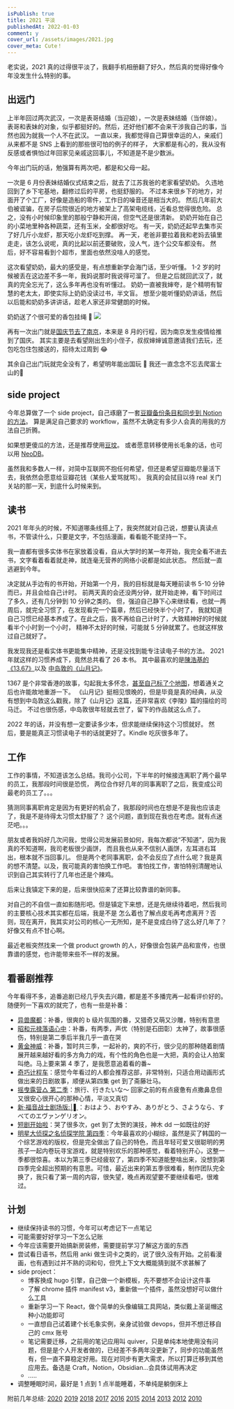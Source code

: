 ```yaml
---
isPublish: true
title: 2021 平淡
publishedAt: 2022-01-03
comment: y
cover_url: /assets/images/2021.jpg
cover_meta: Cute！
---
```


老实说，2021 真的过得很平淡了，我翻手机相册翻了好久，然后真的觉得好像今年没发生什么特别的事。

## 出远门

上半年回过两次武汉，一次是表哥结婚（当迎娘），一次是表妹结婚（当伴娘）。
表哥和表妹的对象，似乎都挺好的。然后，还好他们都不会来干涉我自己的事，当然也因为就我一个人不在武汉。
一直以来，我都觉得自己算很幸运的人，亲戚们从来都不是 SNS 上看到的那些很可怕的例子的样子，
大家都是有心的，我从没有反感或者惧怕过年回家见亲戚这回事儿，不知道是不是少数派。

今年出门玩的话，勉强算有两次吧，都是和父母一起。

一次是 6 月份表妹结婚仪式结束之后，就去了江苏我爸的老家看望奶奶。
久违地回到了乡下宅基地，翻修过后的平房，也挺舒服的。
不过本来很乡下的地方，对面开了个工厂，好像是造船的零件，工作日的噪音还是相当大的。
然后几年前大伯被诓骗，在房子后院很近的地方被架上了高架电缆线，近看总觉得很危险。
总之，没有小时候印象里的那般宁静和开阔，但空气还是很清新。
奶奶开始在自己的小菜地里种各种蔬菜，还有玉米，全都很好吃。
有一天，奶奶还起早去集市买了好几斤小龙虾，那天吃小龙虾吃到撑。
再一天，老爸非要拉着我和老妈去镇里走走，该怎么说呢，真的比起以前还要破败，没人气，连个公交车都没有。
然后，好不容易看到个超市，里面也依然没啥人的感觉。

这次看望奶奶，最大的感受是，有点想重新学会海门话，至少听懂。
1-2 岁的时候被丢在这边差不多一年，我妈说那时我说得可溜了。
但是之后就回武汉了，就真的完全忘光了，这么多年再也没有听懂过。
奶奶一直被我婶夸，是个精明有智慧的老太太，即使实际上奶奶没读过书，半文盲。
想至少能听懂奶奶讲话，然后以后能和奶奶多讲讲话，趁老人家还非常健朗的时候。

奶奶送了个很可爱的香包挂绳 🤣
![](../../assets/images/2021-6-nanny.jpg)

再有一次出门就是[国庆节去了南京](./2021-10-05-nanjing/)，本来是 8 月的行程，因为南京发生疫情给推到了国庆。
其实主要是去看望刚出生的小侄子，叔叔婶婶诚意邀请我们去玩，还包吃包住包接送的，招待太过周到 😂

其余自己出门玩就完全没有了，希望明年能出国玩 🙏 我还一直念念不忘去爬富士山的🗻

## side project

今年总算做了一个 side project，自己琢磨了一套[豆瓣备份条目和同步到 Notion 的方法](./2021-06-05-douban-backup-sync-notion/)。
算是满足自己要求的 workflow，虽然不太确定有多少人会真的用我的方法自己折腾。

如果想更傻瓜的方法，还是推荐使用[豆坟](https://blog.doufen.org/)。
或者愿意转移使用长毛象的话，也可以用 [NeoDB](https://neodb.social/)。

虽然我和多数人一样，对简中互联网不抱任何希望，但还是希望豆瓣能尽量活下去，我依然会愿意给豆瓣花钱（某些人爱骂就骂）。
我真的会拭目以待 real 关门关站的那一天，到底什么时候来到。

## 读书

2021 年年头的时候，不知道哪条线搭上了，我突然就对自己说，想要认真读点书，不管读什么，只要是文字，不包括漫画，看看能不能坚持一下。

我一直都有很多实体书在家放着没看，自从大学时的某一年开始，我完全看不进去书，文字看着看着就走神，就连毫无营养的网络小说都是如此状态。
然后就一直逃避到今年。

决定就从手边有的书开始，开始第一个月，我的目标就是每天睡前读书 5-10 分钟而已，并且会给自己计时。
前两天真的会还没两分钟，就开始走神，看下时间过了多久，还有几分钟到 10 分钟之类的。
但，强迫自己静下心来继续看，也就一两周后，就完全习惯了，在发现看完一个篇章，然后已经快半个小时了，
我就知道自己习惯已经基本养成了。在此之后，我不再给自己计时了，大致精神好的时候就看半个小时到一个小时，
精神不太好的时候，可能就 5 分钟就累了。也就这样放过自己就好了。

我发现我还是看实体书更能集中精神，还是没找到能专注读电子书的方法。
2021 年就这样的习惯养成下，竟然总共看了 26 本书。
其中最喜欢的是[陳浩基的《13.67》](https://book.douban.com/subject/25897884/)以及
[中岛敦的《山月记》](https://book.douban.com/subject/30394154/)。

1367 是个非常香港的故事，勾起我太多怀念，[甚至自己标了个地图](./2021-10-23-1367-map/)，想着通关之后也许能故地重游一下。
《山月记》挺相见恨晚的，但是毕竟是真的经典，从没有想到中岛敦这么戳我，除了《山月记》这篇，还非常喜欢《李陵》篇的描绘的司马迁。
不过也很伤感，中岛敦很年轻就去世了，留下的作品就这么点了。

2022 年的话，并没有想一定要读多少本，但求能继续保持这个习惯就好。
然后，要是能真正习惯读电子书的话就更好了。Kindle 吃灰很多年了。

## 工作

工作的事情，不知道该怎么总结。我司小公司，下半年的时候接连离职了两个最早的员工，我那段时间很是恐慌，
两位合作好几年的同事离职了之后，我变成公司最老的员工了。。。

猜测同事离职肯定是因为有更好的机会了，我那段时间也在想是不是我也应该走了，我是不是待得太习惯太舒服了？
这个问题，直到现在我也在考虑。就有点迷茫吧。。。

朋友或者我妈好几次问我，觉得公司发展前景如何，我每次都说“不知道”，因为我真的不知道啊，我司老板很少画饼，
而且我也从来不信别人画饼，左耳进右耳出，根本就不当回事儿。
但是两个老同事离职，会不会反应了点什么呢？我是真的想不清楚。以及，我可能真的害怕换工作吧。
害怕找工作，害怕特别清醒地认识到自己其实转行了几年也还是个辣鸡。

后来让我镇定下来的是，后来很快招来了还算比较靠谱的新同事。

对自己的不自信一直如影随形吧。但是镇定下来想，还是先继续待着吧，然后我司的主要核心技术其实都在后端，我是不是
怎么着也了解点皮毛再考虑离开？否则，现在离开，我其实对公司的核心一无所知，是不是变成白待了这么好几年了？
好像又有点不甘心啊。

最近老板突然找来一个做 product growth 的人，好像很会包装产品和宣传，也很靠谱的感觉，也许能带来些不一样的发展。

## 看番剧推荐

今年看得不多，追番追剧已经几乎失去兴趣，都是差不多播完再一起看评价好的。
随便列一下喜欢的就完了，也有一些是补番：

- [异兽魔都](https://movie.douban.com/subject/30377019/)：补番，很爽的 b 级片氛围的番，又猎奇又萌又沙雕，特别有意思
- [昭和元禄落语心中](https://movie.douban.com/subject/26277363/)：补番，有两季，声优（特别是石田彰）太神了，故事很感伤，特别是第二季后半我几乎一直在哭
- [黄金神威](https://movie.douban.com/subject/27102516/)：补番，暂时共三季，一起补的，爽的不行，很少见的那种随着剧情展开越来越好看的多方角力的戏，有个性的角色也是一大把，真的会让人拍案叫绝。马上要来第 4 季了，是我愿意追着看的番~
- [奇巧计程车](https://movie.douban.com/subject/35332568/)：感觉今年看过的人都会推荐这部，非常特别，只适合用动画形式做出来的日剧故事，顺便从第四集 get 到了斋藤壮马。
- [摇曳露营△ 第二季](https://movie.douban.com/subject/30358098/)：旅行、行きたいな～ 回家之前的有点疲惫有点撒鼻息但又很安心很开心的那种心情，平淡又真切
- [新·福音战士剧场版:│▌](https://movie.douban.com/subject/10428501/)：おはよう、おやすみ、ありがとう、さようなら、すべてのエヴァンゲリオン。
- [短剧开始啦](https://movie.douban.com/subject/35358556/)：哭了很多次，get 到了太贺的演技，神木 dd 一如既往的好
- [明星大侦探之名侦探学院 第四季](https://movie.douban.com/subject/35400235/)：今年最喜欢的小糊综，虽然是买了韩国的一个综艺游戏的版权，但是完全做出了自己的特色，而且年轻可爱又很聪明的男孩子一起内卷玩寻宝游戏，就是特别欢乐的那种感觉，看着特别开心，这整一季都很惊喜。本以为第三季已经疲软了，第四季不知道能整啥出来，没想到第四季完全超出预期的有意思。可惜，最近出来的第五季很难看，制作团队完全换了，我只看了第一周的内容，很失望，晚点再观望要不要继续看吧，很难过。

## 计划

- 继续保持读书的习惯，今年可以考虑记下一点笔记
- 可能需要好好学习一下怎么记账
- 今年应该需要开始搞新房装修，需要提前学习了解这方面的东西
- 尝试看日语书，然后用 anki 做生词卡之类的，说了很久没有开始。之前看漫画，也有遇到过并不熟的词和句，但凭上下文大概能猜到就不求甚解了
- side project：
  - 博客换成 hugo 引擎，自己做一个新模板，先不要想不会设计这件事
  - 了解 chrome 插件 manifest v3，重新做一个插件，虽然没想好可以做什么工具
  - 重新学习一下 React，做个简单的头像编辑工具网站，类似戴上圣诞帽这种小功能即可
  - 一直想自己试着建个长毛象实例，亲身试验做 devops，但并不想迁移自己的 cmx 账号
  - 笔记需要迁移，之前用的笔记应用叫 quiver，只是单纯本地使用没有问题，但是是个人开发者做的，已经差不多两年没更新了，同步的功能虽然有，但一直不算稳定好用。现在对同步有更大需求，所以打算迁移到其他应用去。备选是 Craft，Notion，Obsidian...会具体试用再决定
  - .....
- 调整睡眠时间，最好是 1 点到 1 点半能睡着，不单纯是躺倒床上


附前几年总结: [2020](./2021-01-01-2020-summary/) [2019](./2020-01-14-2019-summary/) [2018](./2019-01-03-2018-summary/) [2017](./2017-12-27-2017-summary/) [2016](./2017-01-04-2016-summary/) [2015](./2016-01-02-memory-of-2015/) [2014](./2014-12-31-2014-summary/) [2013](./2014-02-07-2013-summary/) [2012](./2012-12-29-2012-summary/) [2010](./2010-12-31-2010-summary/)
